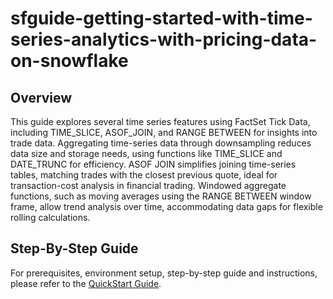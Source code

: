 # sfguide-getting-started-with-time-series-analytics-with-pricing-data-on-snowflake
## Overview

This guide explores several time series features using FactSet Tick Data, including TIME_SLICE, ASOF_JOIN, and RANGE BETWEEN for insights into trade data. Aggregating time-series data through downsampling reduces data size and storage needs, using functions like TIME_SLICE and DATE_TRUNC for efficiency. ASOF JOIN simplifies joining time-series tables, matching trades with the closest previous quote, ideal for transaction-cost analysis in financial trading. Windowed aggregate functions, such as moving averages using the RANGE BETWEEN window frame, allow trend analysis over time, accommodating data gaps for flexible rolling calculations.

## Step-By-Step Guide

For prerequisites, environment setup, step-by-step guide and instructions, please refer to the [QuickStart Guide]().
